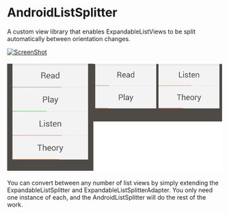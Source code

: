 AndroidListSplitter
===================

A custom view library that enables ExpandableListViews to be split automatically between orientation changes.

[![ScreenShot](https://raw.github.com/eskimoapps/AndroidListSplitter/master/screenshots/youtube_image.png)](http://youtu.be/_YH4ca8sqWU)


![Screenshot](screenshots/combined.png)



You can convert between any number of list views by simply extending the ExpandableListSplitter and ExpandableListSplitterAdapter.  You only need one instance of each, and the AndroidListSplitter will do the rest of the work.
